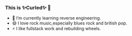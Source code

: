 ### This is ✨Curled✨ 👋

- 🌱 I’m currently learning reverse engineering.
- 😄 I love rock music,especially blues rock and british pop.
- ⚡ I like fullstack work and rebuilding wheels.
